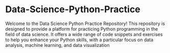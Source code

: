 # Data-Science-Python-Practice
Welcome to the Data Science Python Practice Repository! This repository is designed to provide a platform for practicing Python programming in the field of data science. It offers a wide range of code snippets and exercises to help you enhance your Python skills, with a particular focus on data analysis, machine learning, and data visualization
